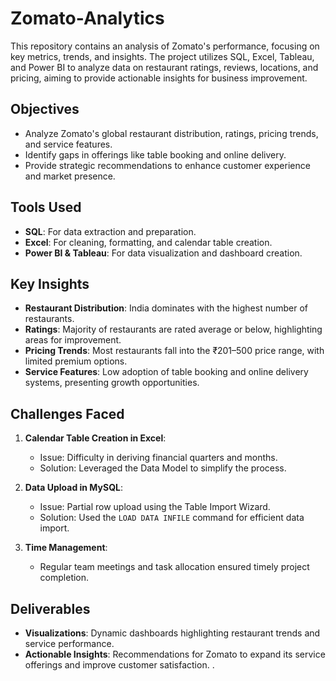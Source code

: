 # Zomato-Analytics
This repository contains an analysis of Zomato's performance, focusing on key metrics, trends, and insights. The project utilizes SQL, Excel, Tableau, and Power BI to analyze data on restaurant ratings, reviews, locations, and pricing, aiming to provide actionable insights for business improvement.

## Objectives
- Analyze Zomato's global restaurant distribution, ratings, pricing trends, and service features.
- Identify gaps in offerings like table booking and online delivery.
- Provide strategic recommendations to enhance customer experience and market presence.

## Tools Used
- **SQL**: For data extraction and preparation.
- **Excel**: For cleaning, formatting, and calendar table creation.
- **Power BI & Tableau**: For data visualization and dashboard creation.

## Key Insights
- **Restaurant Distribution**: India dominates with the highest number of restaurants.
- **Ratings**: Majority of restaurants are rated average or below, highlighting areas for improvement.
- **Pricing Trends**: Most restaurants fall into the ₹201–500 price range, with limited premium options.
- **Service Features**: Low adoption of table booking and online delivery systems, presenting growth opportunities.

## Challenges Faced
1. **Calendar Table Creation in Excel**:
   - Issue: Difficulty in deriving financial quarters and months.
   - Solution: Leveraged the Data Model to simplify the process.

2. **Data Upload in MySQL**:
   - Issue: Partial row upload using the Table Import Wizard.
   - Solution: Used the `LOAD DATA INFILE` command for efficient data import.

3. **Time Management**:
   - Regular team meetings and task allocation ensured timely project completion.

## Deliverables
- **Visualizations**: Dynamic dashboards highlighting restaurant trends and service performance.
- **Actionable Insights**: Recommendations for Zomato to expand its service offerings and improve customer satisfaction.
.
